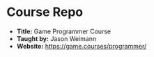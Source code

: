 # Course Repo

- **Title:** Game Programmer Course
- **Taught by:** Jason Weimann
- **Website:** https://game.courses/programmer/
